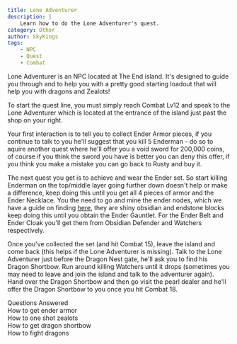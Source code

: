 ```yaml {metadata}
title: Lone Adventurer
description: |
    Learn how to do the Lone Adventurer's quest. 
category: Other
author: SkyKings
tags:
    - NPC
    - Quest
    - Combat
```

Lone Adventurer is an NPC located at The End island. It's designed to guide you through and to help you with a pretty good starting loadout that will help you with dragons and Zealots!

  
  
To start the quest line, you must simply reach Combat Lv12 and speak to the Lone Adventurer which is located at the entrance of the island just past the shop on your right.

  
  
Your first interaction is to tell you to collect Ender Armor pieces, if you continue to talk to you he'll suggest that you kill 5 Enderman - do so to aquire another quest where he'll offer you a void sword for 200,000 coins, of course if you think the sword you have is better you can deny this offer, if you think you make a mistake you can go back to Rusty and buy it.

  
  
The next quest you get is to achieve and wear the Ender set. So start killing Enderman on the top/middle layer going further down doesn't help or make a difference, keep doing this until you get all 4 pieces of armor and the Ender Necklace. You the need to go and mine the ender nodes, which we have a guide on finding [here](/guides/end-node), they are shiny obsidian and endstone blocks keep doing this until you obtain the Ender Gauntlet. For the Ender Belt and Ender Cloak you'll get them from Obsidian Defender and Watchers respectively.

  
  
Once you've collected the set (and hit Combat 15), leave the island and come back (this helps if the Lone Adventurer is missing). Talk to the Lone Adventurer just before the Dragon Nest gate, he'll ask you to find his Dragon Shortbow. Run around killing Watchers until it drops (sometimes you may need to leave and join the island and talk to the adventurer again). Hand over the Dragon Shortbow and then go visit the pearl dealer and he'll offer the Dragon Shortbow to you once you hit Combat 18.

  
Questions Answered  
How to get ender armor  
How to one shot zealots  
How to get dragon shortbow  
How to fight dragons
